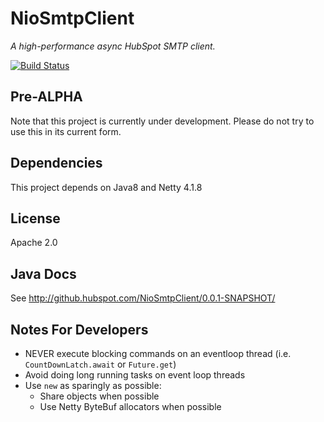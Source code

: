 # NioSmtpClient


*A high-performance async HubSpot SMTP client.*

[![Build Status](https://travis-ci.org/HubSpot/NioSmtpClient.svg?branch=master)](https://travis-ci.org/HubSpot/NioSmtpClient)


## Pre-ALPHA

Note that this project is currently under development.
Please do not try to use this in its current form.

## Dependencies

This project depends on Java8 and Netty 4.1.8

## License

Apache 2.0

## Java Docs

See http://github.hubspot.com/NioSmtpClient/0.0.1-SNAPSHOT/


## Notes For Developers

- NEVER execute blocking commands on an eventloop thread (i.e. `CountDownLatch.await` or `Future.get`)
- Avoid doing long running tasks on event loop threads
- Use `new` as sparingly as possible:
  - Share objects when possible
  - Use Netty ByteBuf allocators when possible
